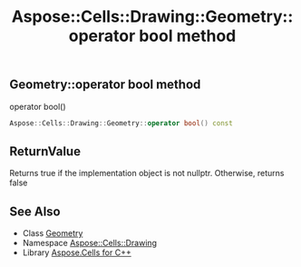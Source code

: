 ﻿---
title: Aspose::Cells::Drawing::Geometry::operator bool method
linktitle: operator bool
second_title: Aspose.Cells for C++ API Reference
description: 'Aspose::Cells::Drawing::Geometry::operator bool method. operator bool() in C++.'
type: docs
weight: 400
url: /cpp/aspose.cells.drawing/geometry/operator_bool/
---
## Geometry::operator bool method


operator bool()

```cpp
Aspose::Cells::Drawing::Geometry::operator bool() const
```


## ReturnValue

Returns true if the implementation object is not nullptr. Otherwise, returns false

## See Also

* Class [Geometry](../)
* Namespace [Aspose::Cells::Drawing](../../)
* Library [Aspose.Cells for C++](../../../)
